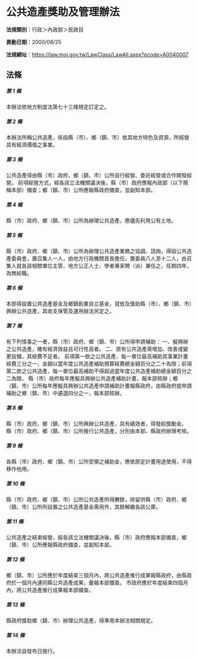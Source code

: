 # 公共造產獎助及管理辦法

**法規類別**：行政＞內政部＞民政目

**異動日期**：2000/08/25  

**法規網址**：https://law.moj.gov.tw/LawClass/LawAll.aspx?pcode=A0040007





## 法條
##### 第 1 條
本辦法依地方制度法第七十三條規定訂定之。

##### 第 2 條
本辦法所稱公共造產，係指縣（市）、鄉（鎮、市）依其地方特色及資源，所經營具有經濟價值之事業。

##### 第 3 條
公共造產得由縣（市）政府、鄉（鎮、市）公所自行經營、委託經營或合作開發經營。
前項經營方式，經各該立法機關議決後，縣（市）政府應報內政部（以下簡稱本部）備查；鄉（鎮、市）公所應報縣政府備查，並副知本部。

##### 第 4 條
縣（市）政府、鄉（鎮、市）公所為辦理公共造產，應儘先利用公有土地。

##### 第 5 條
縣（市）政府、鄉（鎮、市）公所為辦理公共造產業務之協調、諮詢，得設公共造產委員會，置召集人一人，由地方行政機關首長擔任，置委員八人至十二人，由召集人就各該相關單位主管、地方公正人士、學者專家聘（派）兼任之，任期四年，為無給職。

##### 第 6 條
本部得設置公共造產基金及鄉鎮創業自立基金，貸放及獎助縣（市）、鄉（鎮、市）興辦公共造產，其收支保管及運用辦法另定之。

##### 第 7 條
有下列情事之一者，縣（市）政府、鄉（鎮、市）公所得申請補助：
一、擬興辦之公共造產，確有經濟效益且可行性高者。
二、原有公共造產需增加、改善或變更設備，其經費不足者。
前項第一款之公共造產，每一單位最高補助其事業計畫經費三分之一，金額以當年度公共造產補助預算經費總金額百分之二十為限；前項第二款之公共造產，每一單位最高補助不得超過當年度公共造產補助總金額百分之二為限。
縣（市）政府每年應擬具興辦公共造產補助計畫，報本部核辦；鄉（鎮、市）公所每年應擬具興辦公共造產申請補助計畫報縣政府，由縣政府就申請補助之鄉（鎮、市）中遴選四分之一，報本部核辦。

##### 第 8 條
縣（市）政府、鄉（鎮、市）公所興辦公共造產，具有績效者，得發給獎勵金。
縣（市）政府、鄉（鎮、市）公所推行公共造產，分別由本部、縣政府辦理考核。

##### 第 9 條
各縣（市）政府、鄉（鎮、市）公所受領之補助金，應依原定計畫用途使用，不得移作他用。

##### 第 10 條
縣（市）政府、鄉（鎮、市）公所公共造產所得賸餘，除留供縣（市）政府、鄉（鎮、市）公所所設置之公共造產基金需用外，其餘解繳各該公庫。

##### 第 11 條
公共造產之結束經營，經各該立法機關議決後，縣（市）政府應報本部備查，鄉（鎮、市）公所應報縣政府備查，並副知本部。

##### 第 12 條
鄉（鎮、市）公所應於年度結束三個月內，將公共造產推行成果報縣政府，由縣政府於一個月內連同縣公共造產成果，彙報本部備查。
市政府應於年度結束四個月內，將公共造產推行成果報本部備查。

##### 第 13 條
縣政府獎助鄉（鎮、市）辦理公共造產，得準用本辦法相關規定。

##### 第 14 條
本辦法自發布日施行。


